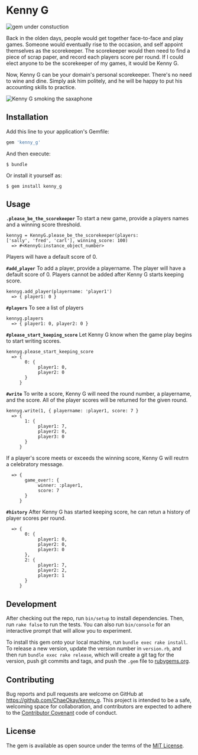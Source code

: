 # Kenny G

![gem under constuction](http://www.widdiful.co.uk/90/construction1.gif)

Back in the olden days, people would get together face-to-face and play
games. Someone would eventually rise to the occasion, and self appoint themselves as the scorekeeper.
The scorekeeper would then need to find a piece of scrap paper, and record each players score per round.
If I could elect anyone to be the scorekeeper of my games, it would be
Kenny G.

Now, Kenny G can be your domain's personal scorekeeper. There's no need to wine and dine. Simply ask him politely, and he will be happy to put his accounting skills to practice.


![Kenny G smoking the saxaphone](http://33.media.tumblr.com/tumblr_lrfkpnKoei1ql60fno1_400.gif)


## Installation

Add this line to your application's Gemfile:

```ruby
gem 'kenny_g'
```

And then execute:

    $ bundle

Or install it yourself as:

    $ gem install kenny_g

## Usage

**`.please_be_the_scorekeeper`**
To start a new game, provide a players names and a winning score
threshold.

```
kennyg = KennyG.please_be_the_scorekeeper(players:
['sally', 'fred', 'carl'], winning_score: 100)
  => #<KennyG:instance_object_number>
```
Players will have a default score of 0.

**`#add_player`**
To add a player, provide a playername. The player will have a default
score of 0. Players cannot be added after Kenny G starts
keeping score.

```
kennyg.add_player(playername: 'player1')
  => { player1: 0 }
```

**`#players`**
To see a list of players

```
kennyg.players
  => { player1: 0, player2: 0 }
```

**`#please_start_keeping_score`**
Let Kenny G know when the game play begins to start writing scores.

```
kennyg.please_start_keeping_score
  => {
       0: {
            player1: 0,
            player2: 0
       }
     }
```

**`#write`**
To write a score, Kenny G will need the round number, a playername, and
the score. All of the player scores will be returned for the given round.

```
kennyg.write(1, { playername: :player1, score: 7 }
  => {
       1: {
            player1: 7,
            player2: 0,
            player3: 0
       }
     }
```

If a player's score meets or exceeds the winning score, Kenny G will
reutrn a celebratory message.

```
  => {
       game_over!: {
            winner: :player1,
            score: 7
       }
     }

```

**`#history`**
After Kenny G has started keeping score, he can retun a history of
player scores per round.

```
  => {
       0: {
            player1: 0,
            player2: 0,
            player3: 0
       },
       2: {
            player1: 7,
            player2: 2,
            player3: 1
       }
     }
```


## Development

After checking out the repo, run `bin/setup` to install dependencies. Then, run `rake false` to run the tests. You can also run `bin/console` for an interactive prompt that will allow you to experiment.

To install this gem onto your local machine, run `bundle exec rake install`. To release a new version, update the version number in `version.rb`, and then run `bundle exec rake release`, which will create a git tag for the version, push git commits and tags, and push the `.gem` file to [rubygems.org](https://rubygems.org).

## Contributing

Bug reports and pull requests are welcome on GitHub at https://github.com/ChaeOkay/kenny_g. This project is intended to be a safe, welcoming space for collaboration, and contributors are expected to adhere to the [Contributor Covenant](contributor-covenant.org) code of conduct.


## License

The gem is available as open source under the terms of the [MIT License](http://opensource.org/licenses/MIT).

